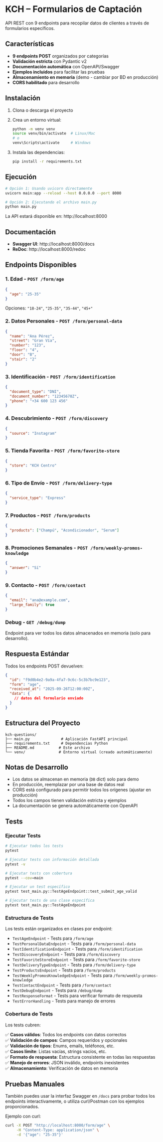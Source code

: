 # KCH – Formularios de Captación

API REST con 9 endpoints para recopilar datos de clientes a través de formularios específicos.

## Características

- **9 endpoints POST** organizados por categorías
- **Validación estricta** con Pydantic v2
- **Documentación automática** con OpenAPI/Swagger
- **Ejemplos incluidos** para facilitar las pruebas
- **Almacenamiento en memoria** (demo - cambiar por BD en producción)
- **CORS habilitado** para desarrollo

## Instalación

1. Clona o descarga el proyecto
2. Crea un entorno virtual:
   ```bash
   python -m venv venv
   source venv/bin/activate  # Linux/Mac
   # o
   venv\Scripts\activate     # Windows
   ```

3. Instala las dependencias:
   ```bash
   pip install -r requirements.txt
   ```

## Ejecución

```bash
# Opción 1: Usando uvicorn directamente
uvicorn main:app --reload --host 0.0.0.0 --port 8000

# Opción 2: Ejecutando el archivo main.py
python main.py
```

La API estará disponible en: http://localhost:8000

## Documentación

- **Swagger UI**: http://localhost:8000/docs
- **ReDoc**: http://localhost:8000/redoc

## Endpoints Disponibles

### 1. Edad - `POST /form/age`
```json
{
  "age": "25-35"
}
```
Opciones: `"18-24"`, `"25-35"`, `"35-44"`, `"45+"`

### 2. Datos Personales - `POST /form/personal-data`
```json
{
  "name": "Ana Pérez",
  "street": "Gran Vía",
  "number": "123",
  "floor": "4",
  "door": "B",
  "stair": "2"
}
```

### 3. Identificación - `POST /form/identification`
```json
{
  "document_type": "DNI",
  "document_number": "12345678Z",
  "phone": "+34 600 123 456"
}
```

### 4. Descubrimiento - `POST /form/discovery`
```json
{
  "source": "Instagram"
}
```

### 5. Tienda Favorita - `POST /form/favorite-store`
```json
{
  "store": "KCH Centro"
}
```

### 6. Tipo de Envío - `POST /form/delivery-type`
```json
{
  "service_type": "Express"
}
```

### 7. Productos - `POST /form/products`
```json
{
  "products": ["Champú", "Acondicionador", "Serum"]
}
```

### 8. Promociones Semanales - `POST /form/weekly-promos-knowledge`
```json
{
  "answer": "Sí"
}
```

### 9. Contacto - `POST /form/contact`
```json
{
  "email": "ana@example.com",
  "large_family": true
}
```

### Debug - `GET /debug/dump`
Endpoint para ver todos los datos almacenados en memoria (solo para desarrollo).

## Respuesta Estándar

Todos los endpoints POST devuelven:

```json
{
  "id": "f9d0b4e2-9a9a-4fa7-9c6c-5c3b7bc9e123",
  "form": "age",
  "received_at": "2025-09-26T12:00:00Z",
  "data": {
    // datos del formulario enviado
  }
}
```

## Estructura del Proyecto

```
kch-questions/
├── main.py              # Aplicación FastAPI principal
├── requirements.txt     # Dependencias Python
├── README.md           # Este archivo
└── venv/               # Entorno virtual (creado automáticamente)
```

## Notas de Desarrollo

- Los datos se almacenan en memoria (`DB` dict) solo para demo
- En producción, reemplazar por una base de datos real
- CORS está configurado para permitir todos los orígenes (ajustar en producción)
- Todos los campos tienen validación estricta y ejemplos
- La documentación se genera automáticamente con OpenAPI

## Tests

### Ejecutar Tests

```bash
# Ejecutar todos los tests
pytest

# Ejecutar tests con información detallada
pytest -v

# Ejecutar tests con cobertura
pytest --cov=main

# Ejecutar un test específico
pytest test_main.py::TestAgeEndpoint::test_submit_age_valid

# Ejecutar tests de una clase específica
pytest test_main.py::TestAgeEndpoint
```

### Estructura de Tests

Los tests están organizados en clases por endpoint:

- `TestAgeEndpoint` - Tests para `/form/age`
- `TestPersonalDataEndpoint` - Tests para `/form/personal-data`
- `TestIdentificationEndpoint` - Tests para `/form/identification`
- `TestDiscoveryEndpoint` - Tests para `/form/discovery`
- `TestFavoriteStoreEndpoint` - Tests para `/form/favorite-store`
- `TestDeliveryTypeEndpoint` - Tests para `/form/delivery-type`
- `TestProductsEndpoint` - Tests para `/form/products`
- `TestWeeklyPromosKnowledgeEndpoint` - Tests para `/form/weekly-promos-knowledge`
- `TestContactEndpoint` - Tests para `/form/contact`
- `TestDebugEndpoint` - Tests para `/debug/dump`
- `TestResponseFormat` - Tests para verificar formato de respuesta
- `TestErrorHandling` - Tests para manejo de errores

### Cobertura de Tests

Los tests cubren:

✅ **Casos válidos**: Todos los endpoints con datos correctos  
✅ **Validación de campos**: Campos requeridos y opcionales  
✅ **Validación de tipos**: Enums, emails, teléfonos, etc.  
✅ **Casos límite**: Listas vacías, strings vacíos, etc.  
✅ **Formato de respuesta**: Estructura consistente en todas las respuestas  
✅ **Manejo de errores**: JSON inválido, endpoints inexistentes  
✅ **Almacenamiento**: Verificación de datos en memoria  

## Pruebas Manuales

También puedes usar la interfaz Swagger en `/docs` para probar todos los endpoints interactivamente, o utiliza curl/Postman con los ejemplos proporcionados.

Ejemplo con curl:
```bash
curl -X POST "http://localhost:8000/form/age" \
     -H "Content-Type: application/json" \
     -d '{"age": "25-35"}'
```
